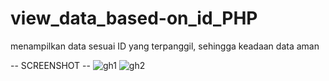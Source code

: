 # view_data_based-on_id_PHP
 menampilkan data sesuai ID yang terpanggil, sehingga keadaan data aman

 -- SCREENSHOT --
![gh1](https://github.com/anazmuu/view_data_based-on_id_PHP/assets/57121849/edeac1d4-47ad-4d96-b6f8-1230aec2356d)
![gh2](https://github.com/anazmuu/view_data_based-on_id_PHP/assets/57121849/0308cd43-259d-4522-8c3f-26220d6ee55c)
